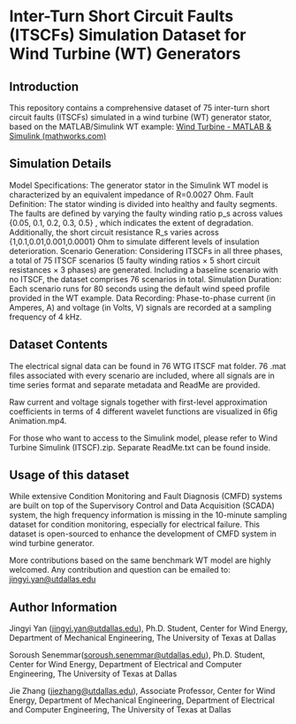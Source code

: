 # Inter-Turn Short Circuit Faults (ITSCFs) Simulation Dataset for Wind Turbine (WT) Generators
## Introduction

This repository contains a comprehensive dataset of 75 inter-turn short circuit faults (ITSCFs) simulated in a wind turbine (WT) generator stator, based on the MATLAB/Simulink WT example: [Wind Turbine - MATLAB & Simulink (mathworks.com)](https://www.mathworks.com/help/sps/ug/wind-turbine.html)

## Simulation Details
Model Specifications: The generator stator in the Simulink WT model is characterized by an equivalent impedance of R=0.0027 Ohm.
Fault Definition: The stator winding is divided into healthy and faulty segments. The faults are defined by varying the faulty winding ratio p_s across values {0.05, 0.1, 0.2, 0.3, 0.5} , which indicates the extent of degradation. Additionally, the short circuit resistance R_s varies across {1,0.1,0.01,0.001,0.0001} Ohm to simulate different levels of insulation deterioration. 
Scenario Generation: Considering ITSCFs in all three phases, a total of 75 ITSCF scenarios (5 faulty winding ratios × 5 short circuit resistances × 3 phases) are generated. Including a baseline scenario with no ITSCF, the dataset comprises 76 scenarios in total.
Simulation Duration: Each scenario runs for 80 seconds using the default wind speed profile provided in the WT example.
Data Recording: Phase-to-phase current (in Amperes, A) and voltage (in Volts, V) signals are recorded at a sampling frequency of 4 kHz. 

## Dataset Contents
The electrical signal data can be found in 76 WTG ITSCF mat folder. 76 .mat files associated with every scenario are included, where all signals are in time series format and separate metadata and ReadMe are provided. 

Raw current and voltage signals together with first-level approximation coefficients in terms of 4 different wavelet functions are visualized in 6fig Animation.mp4.

For those who want to access to the Simulink model, please refer to Wind Turbine Simulink (ITSCF).zip. Separate ReadMe.txt can be found inside.

## Usage of this dataset

While extensive Condition Monitoring and Fault Diagnosis (CMFD) systems are built on top of the Supervisory Control and Data Acquisition (SCADA) system, the high frequency information is missing in the 10-minute sampling dataset for condition monitoring, especially for electrical failure. This dataset is open-sourced to enhance the development of CMFD system in wind turbine generator.

More contributions based on the same benchmark WT model are highly welcomed. Any contribution and question can be emailed to: jingyi.yan@utdallas.edu

## Author Information
Jingyi Yan (jingyi.yan@utdallas.edu), Ph.D. Student, Center for Wind Energy, Department of Mechanical Engineering, The University of Texas at Dallas

Soroush Senemmar(soroush.senemmar@utdallas.edu), Ph.D. Student, Center for Wind Energy, Department of Electrical and Computer Engineering, The University of Texas at Dallas

Jie Zhang (jiezhang@utdallas.edu), Associate Professor, Center for Wind Energy, Department of Mechanical Engineering, Department of Electrical and Computer Engineering, The University of Texas at Dallas

